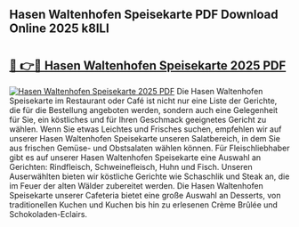 ## Hasen Waltenhofen Speisekarte PDF Download Online 2025 k8ILI

# <h2><a href="http://gc9k5j.nevu.top/?p=Hasen+Waltenhofen+Speisekarte">🔗 👉🔴 Hasen Waltenhofen Speisekarte 2025 PDF</a></h2>

[![Hasen Waltenhofen Speisekarte 2025 PDF](https://i.imgur.com/dBaPXMq.png)](http://gc9k5j.nevu.top/?p=Hasen+Waltenhofen+Speisekarte)
Die Hasen Waltenhofen Speisekarte im Restaurant oder Café ist nicht nur eine Liste der Gerichte, die für die Bestellung angeboten werden, sondern auch eine Gelegenheit für Sie, ein köstliches und für Ihren Geschmack geeignetes Gericht zu wählen. Wenn Sie etwas Leichtes und Frisches suchen, empfehlen wir auf unserer Hasen Waltenhofen Speisekarte unseren Salatbereich, in dem Sie aus frischen Gemüse- und Obstsalaten wählen können. Für Fleischliebhaber gibt es auf unserer Hasen Waltenhofen Speisekarte eine Auswahl an Gerichten: Rindfleisch, Schweinefleisch, Huhn und Fisch. Unseren Auserwählten bieten wir köstliche Gerichte wie Schaschlik und Steak an, die im Feuer der alten Wälder zubereitet werden. Die Hasen Waltenhofen Speisekarte unserer Cafeteria bietet eine große Auswahl an Desserts, von traditionellen Kuchen und Kuchen bis hin zu erlesenen Crème Brûlée und Schokoladen-Eclairs.
